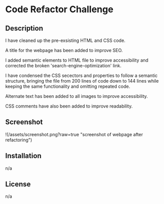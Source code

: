 # Code Refactor Challenge

## Description

I have cleaned up the pre-exsisting HTML and CSS code.

A title for the webpage has been added to improve SEO.

I added semantic elements to HTML file to improve accessibility and corrected the broken 'search-engine-optimization' link.

I have condensed the CSS secectors and properties to follow a semantic structure, bringing the file from 200 lines of code down to 144 lines while keeping the same functionality and omitting repeated code.

Alternate text has been added to all images to improve accessibility.

CSS comments have also been added to improve readability.

## Screenshot

!(/assets/screenshot.png?raw=true "screenshot of webpage after refactoring")

## Installation

n/a

## License

n/a
